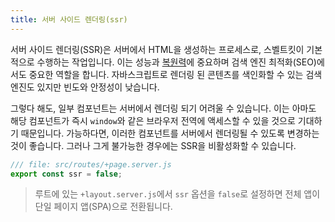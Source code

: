 ```yaml
---
title: 서버 사이드 렌더링(ssr)
---
```


서버 사이드 렌더링(SSR)은 서버에서 HTML을 생성하는 프로세스로, 스벨트킷이 기본적으로 수행하는 작업입니다. 이는 성능과 [복원력](https://kryogenix.org/code/browser/everyonehasjs.html)에 중요하며 검색 엔진 최적화(SEO)에서도 중요한 역할을 합니다. 자바스크립트로 렌더링 된 콘텐츠를 색인화할 수 있는 검색 엔진도 있지만 빈도와 안정성이 낮습니다.

그렇다 해도, 일부 컴포넌트는 서버에서 렌더링 되기 어려울 수 있습니다. 이는 아마도 해당 컴포넌트가 즉시 `window`와 같은 브라우저 전역에 액세스할 수 있을 것으로 기대하기 때문입니다. 가능하다면, 이러한 컴포넌트를 서버에서 렌더링될 수 있도록 변경하는 것이 좋습니다. 그러나 그게 불가능한 경우에는 SSR을 비활성화할 수 있습니다.

```js
/// file: src/routes/+page.server.js
export const ssr = false;
```

> 루트에 있는 `+layout.server.js`에서 `ssr` 옵션을 `false`로 설정하면 전체 앱이 단일 페이지 앱(SPA)으로 전환됩니다.
